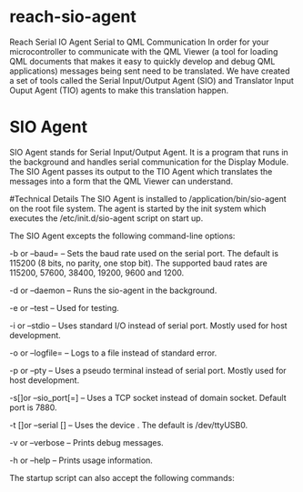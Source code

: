 # reach-sio-agent
Reach Serial IO Agent
Serial to QML Communication
In order for your microcontroller to communicate with the QML Viewer
(a tool for loading QML documents that makes it easy to quickly develop and debug QML applications) 
messages being sent need to be translated. 
We have created a set of tools called the Serial Input/Output Agent (SIO) and
Translator Input Ouput Agent (TIO) agents to make this translation happen.

# SIO Agent
SIO Agent stands for Serial Input/Output Agent.
It is a program that runs in the background and handles serial communication for the Display Module. 
The SIO Agent passes its output to the TIO Agent which translates the messages into a form that the QML Viewer can understand.

#Technical Details
The SIO Agent is installed to /application/bin/sio-agent on the root file system. The agent is started by the init system which executes the /etc/init.d/sio-agent script on start up.

The SIO Agent excepts the following command-line options:

-b or –baud= – Sets the baud rate used on the serial port. The default is 115200 (8 bits, no parity, one stop bit). The supported baud rates are 115200, 57600, 38400, 19200, 9600 and 1200.

-d or –daemon – Runs the sio-agent in the background.

-e or –test – Used for testing.

-i or –stdio – Uses standard I/O instead of serial port.  Mostly used for host development.

-o or –logfile= – Logs to a file instead of standard error.

-p or –pty – Uses a pseudo terminal instead of serial port. Mostly used for host development.

-s[]or –sio_port[=] – Uses a TCP socket instead of domain socket. Default port is 7880.

-t []or –serial [] – Uses the device . The default is /dev/ttyUSB0.

-v or –verbose – Prints debug messages.

-h or –help – Prints usage information.

The startup script can also accept the following commands:
